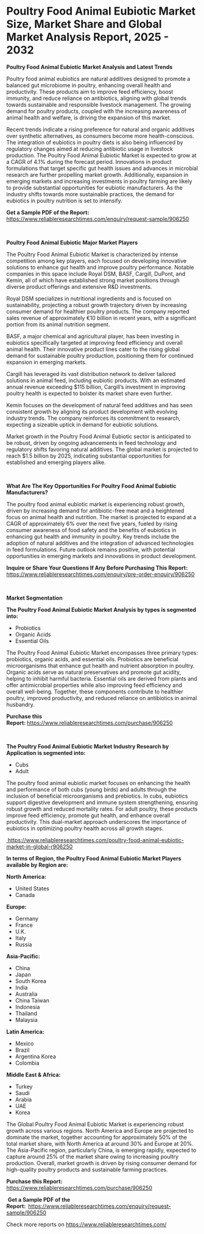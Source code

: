 <p><h1>Poultry Food Animal Eubiotic Market Size, Market Share and Global Market Analysis Report, 2025 - 2032</h1></p><p><strong>Poultry Food Animal Eubiotic Market Analysis and Latest Trends</strong></p>
<p><p>Poultry food animal eubiotics are natural additives designed to promote a balanced gut microbiome in poultry, enhancing overall health and productivity. These products aim to improve feed efficiency, boost immunity, and reduce reliance on antibiotics, aligning with global trends towards sustainable and responsible livestock management. The growing demand for poultry products, coupled with the increasing awareness of animal health and welfare, is driving the expansion of this market.</p><p>Recent trends indicate a rising preference for natural and organic additives over synthetic alternatives, as consumers become more health-conscious. The integration of eubiotics in poultry diets is also being influenced by regulatory changes aimed at reducing antibiotic usage in livestock production. The Poultry Food Animal Eubiotic Market is expected to grow at a CAGR of 4.1% during the forecast period. Innovations in product formulations that target specific gut health issues and advances in microbial research are further propelling market growth. Additionally, expansion in emerging markets and increasing investments in poultry farming are likely to provide substantial opportunities for eubiotic manufacturers. As the industry shifts towards more sustainable practices, the demand for eubiotics in poultry nutrition is set to intensify.</p></p>
<p><strong>Get a Sample PDF of the Report:&nbsp;</strong> <a href="https://www.reliableresearchtimes.com/enquiry/request-sample/906250?utm_campaign=2719&utm_medium=2&utm_source=Github&utm_content=ia&utm_term=21032025&utm_id=poultry-food-animal-eubiotic">https://www.reliableresearchtimes.com/enquiry/request-sample/906250</a></p>
<p>&nbsp;</p>
<p><strong>Poultry Food Animal Eubiotic Major Market Players</strong></p>
<p><p>The Poultry Food Animal Eubiotic Market is characterized by intense competition among key players, each focused on developing innovative solutions to enhance gut health and improve poultry performance. Notable companies in this space include Royal DSM, BASF, Cargill, DuPont, and Kemin, all of which have established strong market positions through diverse product offerings and extensive R&D investments.</p><p>Royal DSM specializes in nutritional ingredients and is focused on sustainability, projecting a robust growth trajectory driven by increasing consumer demand for healthier poultry products. The company reported sales revenue of approximately €10 billion in recent years, with a significant portion from its animal nutrition segment.</p><p>BASF, a major chemical and agricultural player, has been investing in eubiotics specifically targeted at improving feed efficiency and overall animal health. Their innovative product lines cater to the rising global demand for sustainable poultry production, positioning them for continued expansion in emerging markets.</p><p>Cargill has leveraged its vast distribution network to deliver tailored solutions in animal feed, including eubiotic products. With an estimated annual revenue exceeding $115 billion, Cargill’s investment in improving poultry health is expected to bolster its market share even further.</p><p>Kemin focuses on the development of natural feed additives and has seen consistent growth by aligning its product development with evolving industry trends. The company reinforces its commitment to research, expecting a sizeable uptick in demand for eubiotic solutions.</p><p>Market growth in the Poultry Food Animal Eubiotic sector is anticipated to be robust, driven by ongoing advancements in feed technology and regulatory shifts favoring natural additives. The global market is projected to reach $1.5 billion by 2025, indicating substantial opportunities for established and emerging players alike.</p></p>
<p>&nbsp;</p>
<p><strong>What Are The Key Opportunities For Poultry Food Animal Eubiotic Manufacturers?</strong></p>
<p><p>The poultry food animal eubiotic market is experiencing robust growth, driven by increasing demand for antibiotic-free meat and a heightened focus on animal health and nutrition. The market is projected to expand at a CAGR of approximately 6% over the next five years, fueled by rising consumer awareness of food safety and the benefits of eubiotics in enhancing gut health and immunity in poultry. Key trends include the adoption of natural additives and the integration of advanced technologies in feed formulations. Future outlook remains positive, with potential opportunities in emerging markets and innovations in product development.</p></p>
<p><strong>Inquire or Share Your Questions If Any Before Purchasing This Report:</strong> <a href="https://www.reliableresearchtimes.com/enquiry/pre-order-enquiry/906250?utm_campaign=2719&utm_medium=2&utm_source=Github&utm_content=ia&utm_term=21032025&utm_id=poultry-food-animal-eubiotic">https://www.reliableresearchtimes.com/enquiry/pre-order-enquiry/906250</a></p>
<p>&nbsp;</p>
<p><strong>Market Segmentation</strong></p>
<p><strong>The Poultry Food Animal Eubiotic Market Analysis by types is segmented into:</strong></p>
<p><ul><li>Probiotics</li><li>Organic Acids</li><li>Essential Oils</li></ul></p>
<p><p>The Poultry Food Animal Eubiotic Market encompasses three primary types: probiotics, organic acids, and essential oils. Probiotics are beneficial microorganisms that enhance gut health and nutrient absorption in poultry. Organic acids serve as natural preservatives and promote gut acidity, helping to inhibit harmful bacteria. Essential oils are derived from plants and offer antimicrobial properties while also improving feed efficiency and overall well-being. Together, these components contribute to healthier poultry, improved productivity, and reduced reliance on antibiotics in animal husbandry.</p></p>
<p><strong>Purchase this Report:&nbsp;</strong><a href="https://www.reliableresearchtimes.com/purchase/906250?utm_campaign=2719&utm_medium=2&utm_source=Github&utm_content=ia&utm_term=21032025&utm_id=poultry-food-animal-eubiotic">https://www.reliableresearchtimes.com/purchase/906250</a></p>
<p>&nbsp;</p>
<p><strong>The Poultry Food Animal Eubiotic Market Industry Research by Application is segmented into:</strong></p>
<p><ul><li>Cubs</li><li>Adult</li></ul></p>
<p><p>The poultry food animal eubiotic market focuses on enhancing the health and performance of both cubs (young birds) and adults through the inclusion of beneficial microorganisms and prebiotics. In cubs, eubiotics support digestive development and immune system strengthening, ensuring robust growth and reduced mortality rates. For adult poultry, these products improve feed efficiency, promote gut health, and enhance overall productivity. This dual-market approach underscores the importance of eubiotics in optimizing poultry health across all growth stages.</p></p>
<p><a href="https://www.reliableresearchtimes.com/poultry-food-animal-eubiotic-market-in-global-r906250?utm_campaign=2719&utm_medium=2&utm_source=Github&utm_content=ia&utm_term=21032025&utm_id=poultry-food-animal-eubiotic">&nbsp;https://www.reliableresearchtimes.com/poultry-food-animal-eubiotic-market-in-global-r906250</a></p>
<p><strong>In terms of Region, the Poultry Food Animal Eubiotic Market Players available by Region are:</strong></p>
<p>
    <p> <strong> North America: </strong>
        <ul>
            <li>United States</li>
            <li>Canada</li>
        </ul>
        </p> 
    <p> <strong> Europe: </strong>
        <ul>
            <li>Germany</li>
            <li>France</li>
            <li>U.K.</li>
            <li>Italy</li>
            <li>Russia</li>
        </ul>
        </p> 
    <p> <strong> Asia-Pacific: </strong>
        <ul>
            <li>China</li>
            <li>Japan</li>
            <li>South Korea</li>
            <li>India</li>
            <li>Australia</li>
            <li>China Taiwan</li>
            <li>Indonesia</li>
            <li>Thailand</li>
            <li>Malaysia</li>
        </ul>
        </p> 
    <p> <strong> Latin America: </strong>
        <ul>
            <li>Mexico</li>
            <li>Brazil</li>
            <li>Argentina Korea</li>
            <li>Colombia</li>
        </ul>
        </p> 
    <p> <strong> Middle East & Africa: </strong>
        <ul>
            <li>Turkey</li>
            <li>Saudi</li>
            <li>Arabia</li>
            <li>UAE</li>
            <li>Korea</li>
        </ul>
    </p>
    </p>
<p><p>The Global Poultry Food Animal Eubiotic Market is experiencing robust growth across various regions. North America and Europe are projected to dominate the market, together accounting for approximately 50% of the total market share, with North America at around 30% and Europe at 20%. The Asia-Pacific region, particularly China, is emerging rapidly, expected to capture around 25% of the market share owing to increasing poultry production. Overall, market growth is driven by rising consumer demand for high-quality poultry products and sustainable farming practices.</p></p>
<p><strong>Purchase this Report: </strong><a href="https://www.reliableresearchtimes.com/purchase/906250?utm_campaign=2719&utm_medium=2&utm_source=Github&utm_content=ia&utm_term=21032025&utm_id=poultry-food-animal-eubiotic">https://www.reliableresearchtimes.com/purchase/906250</a></p>
<p>&nbsp;<strong>Get a Sample PDF of the Report:&nbsp;&nbsp;</strong><a href="https://www.reliableresearchtimes.com/enquiry/request-sample/906250?utm_campaign=2719&utm_medium=2&utm_source=Github&utm_content=ia&utm_term=21032025&utm_id=poultry-food-animal-eubiotic">https://www.reliableresearchtimes.com/enquiry/request-sample/906250</a></p>
<p><strong></strong></p>
<p>Check more reports on <a href="https://www.reliableresearchtimes.com/?utm_campaign=2719&utm_medium=2&utm_source=Github&utm_content=ia&utm_term=21032025&utm_id=poultry-food-animal-eubiotic">https://www.reliableresearchtimes.com/</a></p>